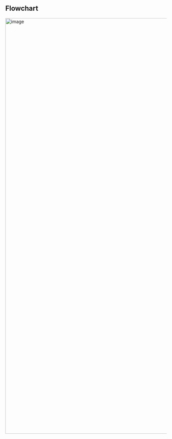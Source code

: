 ## Flowchart
<img width="646" height="1292" alt="image" src="https://github.com/user-attachments/assets/61a632ad-3143-458f-a812-559e6fbec594" />
